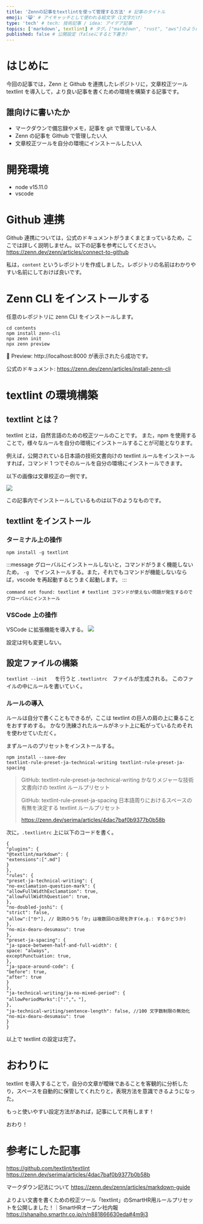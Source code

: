 ```yaml
---
title: 'Zennの記事をtextlintを使って管理する方法' # 記事のタイトル
emoji: '😸' # アイキャッチとして使われる絵文字（1文字だけ）
type: 'tech' # tech: 技術記事 / idea: アイデア記事
topics: ['markdown', textlint] # タグ。["markdown", "rust", "aws"]のように指定する
published: false # 公開設定（falseにすると下書き）
---
```


# はじめに

今回の記事では，Zenn と Github を連携したレポジトリに，文章校正ツール textlint を導入して，より良い記事を書くための環境を構築する記事です。

## 誰向けに書いたか

- マークダウンで備忘録やメモ，記事を git で管理している人
- Zenn の記事を Github で管理したい人
- 文章校正ツールを自分の環境にインストールしたい人

# 開発環境

- node v15.11.0
- vscode

# Github 連携

Github 連携については，公式のドキュメントがうまくまとまっているため，ここでは詳しく説明しません。以下の記事を参考にしてください。
https://zenn.dev/zenn/articles/connect-to-github

私は，`content` というレポジトリを作成しました。レポジトリの名前はわかりやすい名前にしておけば良いです。

# Zenn CLI をインストールする

任意のレポジトリに zenn CLI をインストールします。

```
cd contents
npm install zenn-cli
npx zenn init
npx zenn preview
```

👀 Preview: http://localhost:8000
が表示されたら成功です。

公式のドキュメント: https://zenn.dev/zenn/articles/install-zenn-cli

# textlint の環境構築

## textlint とは？

textlint とは，自然言語のための校正ツールのことです。
また，npm を使用することで，様々なルールを自分の環境にインストールすることが可能となります。

例えば，公開されている日本語の技術文書向けの textlint ルールをインストールすれば，コマンド 1 つでそのルールを自分の環境にインストールできます。

以下の画像は文章校正の一例です。

![](https://storage.googleapis.com/zenn-user-upload/90e155493ec146a5e3ac67f1.png)

この記事内でインストールしているものは以下のようなものです。

## textlint をインストール

### ターミナル上の操作

```
npm install -g textlint
```

:::message
グローバルにインストールしないと，コマンドがうまく機能しないため， `-g`　でインストールする。また，それでもコマンドが機能しないならば，vscode を再起動するとうまく起動します。
:::

```
command not found: textlint # textlint コマンドが使えない問題が発生するのでグローバルにインストール
```

### VSCode 上の操作

VSCode に拡張機能を導入する。
![](https://storage.googleapis.com/zenn-user-upload/f31e31d608229ffd42d92361.png)

設定は何も変更しない。

## 設定ファイルの構築

`textlint --init `　を行うと `.textlintrc`　ファイルが生成される。
このファイルの中にルールを書いていく。

### ルールの導入

ルールは自分で書くこともできるが，ここは textlint の巨人の肩の上に乗ることをおすすめする。
かなり洗練されたルールがネット上に転がっているためそれを使わせていただく。

まずルールのプリセットをインストールする。

```
npm install --save-dev
textlint-rule-preset-ja-technical-writing textlint-rule-preset-ja-spacing
```

> GitHub: textlint-rule-preset-ja-technical-writing
> かなりメジャーな技術文書向けの textlint ルールプリセット
>
> GitHub: textlint-rule-preset-ja-spacing
> 日本語周りにおけるスペースの有無を決定する textlint ルールプリセット
>
> https://zenn.dev/serima/articles/4dac7baf0b9377b0b58b

次に，`.textlintrc` 上に以下のコードを書く。

```
{
"plugins": {
"@textlint/markdown": {
"extensions":[".md"]
}
},
"rules": {
"preset-ja-technical-writing": {
"no-exclamation-question-mark": {
"allowFullWidthExclamation": true,
"allowFullWidthQuestion": true,
},
"no-doubled-joshi": {
"strict": false,
"allow":["か"], // 助詞のうち「か」は複数回の出現を許す(e.g.: するかどうか)
},
"no-mix-dearu-desumasu": true
},
"preset-ja-spacing": {
"ja-space-between-half-and-full-width": {
space: "always",
exceptPunctuation: true,
},
"ja-space-around-code": {
"before": true,
"after": true
}
},
"ja-technical-writing/ja-no-mixed-period": {
"allowPeriodMarks":[":","。"],
},
"ja-technical-writing/sentence-length": false, //100 文字数制限の無効化
"no-mix-dearu-desumasu": true
}
}
```

以上で textlint の設定は完了。

# おわりに

textlint を導入することで，自分の文章が曖昧であることを客観的に分析したり，スペースを自動的に保管してくれたりと，表現方法を意識できるようになった。

もっと使いやすい設定方法があれば，記事にして共有します！

おわり！

# 参考にした記事

https://github.com/textlint/textlint
https://zenn.dev/serima/articles/4dac7baf0b9377b0b58b

マークダウン記法について
https://zenn.dev/zenn/articles/markdown-guide

よりよい文書を書くための校正ツール「textlint」のSmartHR用ルールプリセットを公開しました！｜SmartHRオープン社内報
https://shanaiho.smarthr.co.jp/n/n881866630eda#4m9j3
